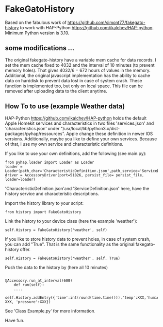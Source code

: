 # FakeGatoHistory

Based on the fabulous work of <https://github.com/simont77/fakegato-history> to work with HAP-Python <https://github.com/ikalchev/HAP-python>. Minimum Python version is 3.10.

## some modifications ...

The original fakegato-history have a variable mem cache for data records. I set the mem cache fixed to 4032 and the interval of 10 minutes (to prevent memory holes). That gives 4032/6 = 672 hours of values in the memory. 
Additional, the original javascript implementation has the ability to cache data on harddisk to prevent data lost in case of system crash. These function is implemented too, but only on local space. This file can be removed after uploading data to the client anytime.

## How To to use (example Weather data)

HAP-Python <https://github.com/ikalchev/HAP-python> holds the default Apple Homekit services and characteristics in two files 'services.json' and 'characteristics.json' under "/usr/local/lib/python3.x/dist-packages/pyhap/ressources". Apple change these definition in newer IOS versions. Additionally, maybe you like to define your own services. Because of that, i use my own service and characteristic definitions.

If you like to use your own definitions, add the following (see main.py):

```#!/usr/bin/env python3
from pyhap.loader import Loader as Loader
loader = Loader(path_char='CharacteristicDefinition.json',path_service='ServiceDefinition.json')
driver = AccessoryDriver(port=51826, persist_file= persist_file, loader=loader)

```

'CharacteristicDefinition.json'and 'ServiceDefinition.json' here, have the history service and characteristic descriptions.

Import the history library to your script:

```#!/usr/bin/env python3
from history import FakeGatoHistory
```

Link the history to your device class (here the example 'weather'):

```#!/usr/bin/env python3
self.History = FakeGatoHistory('weather', self)
```

If you like to store history data to prevent holes, in case of system crash,  you can add "True". That is the same functionality as the original fakegato-history offer. 

```#!/usr/bin/env python3
self.History = FakeGatoHistory('weather', self, True)
```

Push the data to the history by (here all 10 minutes)

```#!/usr/bin/env python3

@Accessory.run_at_interval(600)
    def run(self):
    ....
    self.History.addEntry({'time':int(round(time.time())),'temp':XXX,'humidity': XXX, 'pressure':XXX})
```

See 'Class Example.py' for more information. 

Have fun.
